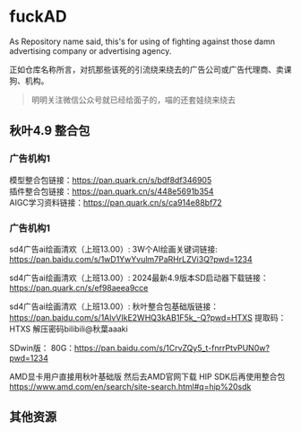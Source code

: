 # fuckAD
As Repository name said, this's  for using of fighting against those damn advertising company or advertising agency.

正如仓库名称所言，对抗那些该死的引流绕来绕去的广告公司或广告代理商、卖课狗、机构。
> 明明关注微信公众号就已经给面子的，喵的还套娃绕来绕去


## 秋叶4.9 整合包

### 广告机构1
模型整合包链接：https://pan.quark.cn/s/bdf8df346905 <br>
插件整合包链接：https://pan.quark.cn/s/448e5691b354 <br>
AIGC学习资料链接：https://pan.quark.cn/s/ca914e88bf72 <br>


### 广告机构1

sd4广告ai绘画清欢（上班13.00）:
3W个AI绘画关键词链接: https://pan.baidu.com/s/1wD1YwYvulm7PaRHrLZVi3Q?pwd=1234

sd4广告ai绘画清欢（上班13.00）:
2024最新4.9版本SD启动器下载链接：https://pan.quark.cn/s/ef98aeea9cce

sd4广告ai绘画清欢（上班13.00）:
秋叶整合包基础版链接：https://pan.baidu.com/s/1AlvVIkE2WHQ3kAB1F5k_-Q?pwd=HTXS 
提取码：HTXS   解压密码bilibili@秋葉aaaki

SDwin版：
80G：https://pan.baidu.com/s/1CrvZQy5_t-fnrrPtvPUN0w?pwd=1234

AMD显卡用户直接用秋叶基础版 然后去AMD官网下载 HIP SDK后再使用整合包
https://www.amd.com/en/search/site-search.html#q=hip%20sdk



## 其他资源
